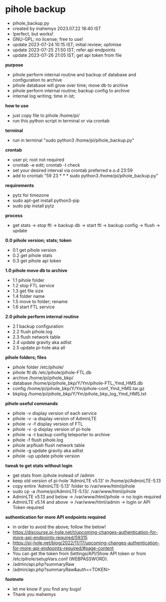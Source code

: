 # pihole backup
- pihole_backup.py
- created by mahemys 2023.07.22 18:40 IST
- !perfect, but works!
- GNU-GPL; no license; free to use!
- update 2023-07-24 10:15 IST; initial review; optimise
- update 2023-07-25 21:50 IST; refer api endpoints
- update 2023-07-26 21:05 IST; get api token from file

**purpose**
- pihole perform internal routine and backup of database and configuration to archive
- pihole database will grow over time; move db to archive
- pihole perform internal routine; backup config to archive
- internal log writing; time in ist;

**how to use**
- just copy file to pihole /home/pi/
- run this python script in terminal or via crontab

**terminal**
- run in terminal "sudo python3 /home/pi/pihole_backup.py"

**crontab**
- user pi; root not required
- crontab -e edit; crontab -l check
- set your desired interval via crontab preferred e.o.d 23:59
- add to crontab  "59 23 * * * sudo python3 /home/pi/pihole_backup.py"

**requirements**
- pytz for timezone
- sudo apt-get install python3-pip
- sudo pip install pytz

**process**
- get stats -> stop ftl -> backup db -> start ftl -> backup config -> flush -> update

**0.0 pihole version; stats; token**
- 0.1 get pihole version
- 0.2 get pihole stats
- 0.3 get pihole api token

**1.0 pihole move db to archive**
- 1.1 pihole folder
- 1.2 stop FTL service
- 1.3 get file size
- 1.4 folder name
- 1.5 move to folder; rename
- 1.6 start FTL service

**2.0 pihole perform internal routine**
- 2.1 backup configuration
- 2.2 flush pihole.log
- 2.3 flush network table
- 2.4 update gravity aka adlist
- 2.5 update pi-hole aka all

**pihole folders; files**
- pihole folder  /etc/pihole/
- pihole ftl db  /etc/pihole/pihole-FTL.db
- archive  /home/pi/pihole_bkp/
- database /home/pi/pihole_bkp/Y/Ym/pihole-FTL_Ymd_HMS.db
- config   /home/pi/pihole_bkp/Y/Ym/pihole-conf_Ymd_HMS.tar.gz
- bkplog   /home/pi/pihole_bkp/Y/Ym/pihole_bkp_log_Ymd_HMS.txt

**pihole useful commands**
- pihole -v        display version of each service
- pihole -v -a     display version of AdminLTE
- pihole -v -f     display version of FTL
- pihole -v -p     display version of pi-hole
- pihole -a -t     backup config teleporter to archive
- pihole -f        flush pihole.log
- pihole arpflush  flush network table
- pihole -g        update gravity aka adlist
- pihole -up       update pihole version

**tweak to get stats without login**
- get stats from /pihole instead of /admin
- keep old version of pi-hole 'AdminLTE v5.13' in /home/pi/AdminLTE-5.13
- copy entire 'AdminLTE-5.13' folder to /var/www/html/pihole
- sudo cp -a /home/pi/AdminLTE-5.13/. /var/www/html/pihole
- AdminLTE v5.13 and below -> /var/www/html/pihole -> no login required
- AdminLTE v5.14 and above -> /var/www/html/admin  -> login or API Token required

**authentication for more API endpoints required**
- in order to avoid the above; follow the below!
- https://discourse.pi-hole.net/t/upcoming-changes-authentication-for-more-api-endpoints-required/59315
- https://pi-hole.net/blog/2022/11/17/upcoming-changes-authentication-for-more-api-endpoints-required/#page-content
- You can get the token from Settings/API/Show API token or from /etc/pihole/setupVars.conf (WEBPASSWORD).
- /admin/api.php?summaryRaw
- /admin/api.php?summaryRaw&auth=\<TOKEN\>

**footnote**
- let me know if you find any bugs!
- Thank you mahemys
